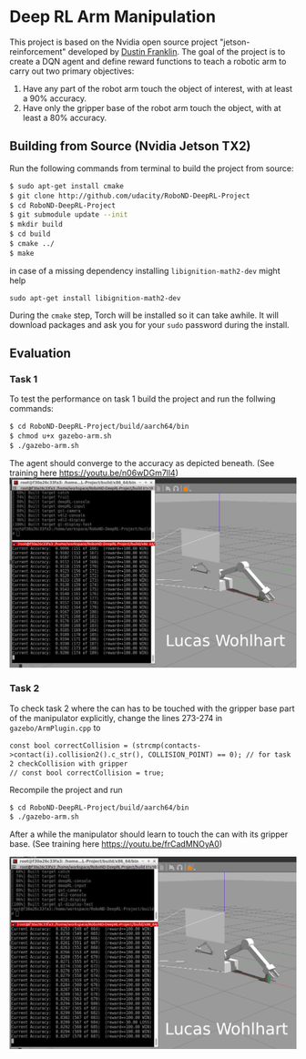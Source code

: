 
# Deep RL Arm Manipulation

This project is based on the Nvidia open source project "jetson-reinforcement" developed by [Dustin Franklin](https://github.com/dusty-nv). The goal of the project is to create a DQN agent and define reward functions to teach a robotic arm to carry out two primary objectives:

1. Have any part of the robot arm touch the object of interest, with at least a 90% accuracy.
2. Have only the gripper base of the robot arm touch the object, with at least a 80% accuracy.

## Building from Source (Nvidia Jetson TX2)

Run the following commands from terminal to build the project from source:

``` bash
$ sudo apt-get install cmake
$ git clone http://github.com/udacity/RoboND-DeepRL-Project
$ cd RoboND-DeepRL-Project
$ git submodule update --init
$ mkdir build
$ cd build
$ cmake ../
$ make
```

in case of a missing dependency installing `libignition-math2-dev` might help
```
sudo apt-get install libignition-math2-dev
```

During the `cmake` step, Torch will be installed so it can take awhile. It will download packages and ask you for your `sudo` password during the install.

## Evaluation

### Task 1 
To test the performance on task 1 build the project and run the follwing commands:
``` bash
$ cd RoboND-DeepRL-Project/build/aarch64/bin
$ chmod u+x gazebo-arm.sh
$ ./gazebo-arm.sh
```

The agent should converge to the accuracy as depicted beneath. (See training here https://youtu.be/n06wDGm7ll4)
![](./writeup/img/task1_final.png)


### Task 2
To check task 2 where the can has to be touched with the gripper base part of the manipulator explicitly,
change the lines 273-274 in `gazebo/ArmPlugin.cpp` to
```
const bool correctCollision = (strcmp(contacts->contact(i).collision2().c_str(), COLLISION_POINT) == 0); // for task 2 checkCollision with gripper			
// const bool correctCollision = true;
```

Recompile the project and run 
```bash
$ cd RoboND-DeepRL-Project/build/aarch64/bin
$ ./gazebo-arm.sh
```
After a while the manipulator should learn to touch the can with its gripper base. (See training here https://youtu.be/frCadMNOyA0)

![](./writeup/img/task2_final.png)
